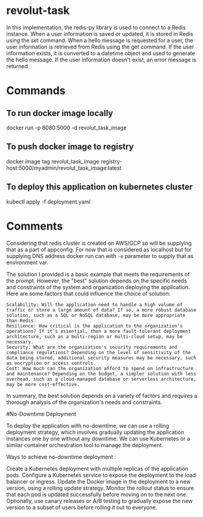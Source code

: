 # revolut-task

In this implementation, the redis-py library is used to connect to a Redis instance. 
When a user information is saved or updated, it is stored in Redis using the set command. 
When a hello message is requested for a user, the user information is retrieved from Redis using the get command. 
If the user information exists, it is converted to a datetime object and used to generate the hello message. If the user information doesn't exist, an error message is returned.

# Commands

## To run docker image locally
docker run -p 8080:5000 -d revolut_task_image

## To push docker image to registry
docker image tag revolut_task_image registry-host:5000/myadmin/revolut_task_image:latest

## To deploy this application on kubernetes cluster

kubectl apply -f deployment.yaml


# Comments

Considering that redis cluster is created on AWS/GCP so will be supplying that as a part of appconfig. For now that is considered as localhost but for supplying DNS address docker run can with `-e` parameter to supply that as environment var.

The solution I provided is a basic example that meets the requirements of the prompt. However, the "best" solution depends on the specific needs and constraints of the system and organization deploying the application. Here are some factors that could influence the choice of solution:

    Scalability: Will the application need to handle a high volume of traffic or store a large amount of data? If so, a more robust database solution, such as a SQL or NoSQL database, may be more appropriate than Redis.
    Resilience: How critical is the application to the organization's operations? If it's essential, then a more fault-tolerant deployment architecture, such as a multi-region or multi-cloud setup, may be necessary.
    Security: What are the organization's security requirements and compliance regulations? Depending on the level of sensitivity of the data being stored, additional security measures may be necessary, such as encryption or access controls.
    Cost: How much can the organization afford to spend on infrastructure and maintenance? Depending on the budget, a simpler solution with less overhead, such as a cloud-managed database or serverless architecture, may be more cost-effective.

In summary, the best solution depends on a variety of factors and requires a thorough analysis of the organization's needs and constraints.


#No-Downtime Deployment

To deploy the application with no-downtime, we can use a rolling deployment strategy, which involves gradually updating the application instances one by one without any downtime. We can use Kubernetes or a similar container orchestration tool to manage the deployment.

Ways to achieve no-downtime deployment :

Create a Kubernetes deployment with multiple replicas of the application pods.
Configure a Kubernetes service to expose the deployment to the load balancer or ingress.
Update the Docker image in the deployment to a new version, using a rolling update strategy.
Monitor the rollout status to ensure that each pod is updated successfully before moving on to the next one.
Optionally, use canary releases or A/B testing to gradually expose the new version to a subset of users before rolling it out to everyone.
